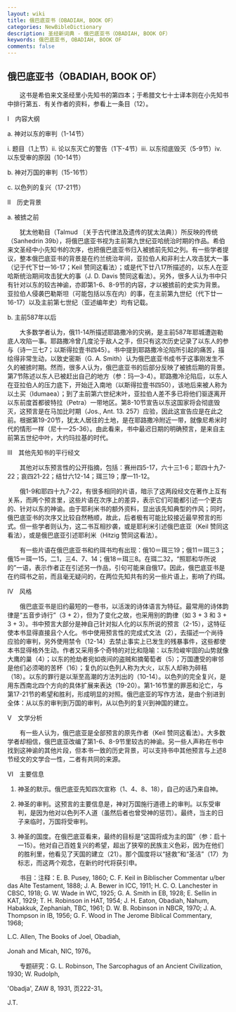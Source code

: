 ```yaml
---
layout: wiki
title: 俄巴底亚书（OBADIAH, BOOK OF）
categories: NewBibleDictionary
description: 圣经新词典 - 俄巴底亚书（OBADIAH, BOOK OF）
keywords: 俄巴底亚书, OBADIAH, BOOK OF
comments: false
---
```


## 俄巴底亚书（OBADIAH, BOOK OF）

　　这书是希伯来文圣经里小先知书的第四本；于希腊文七十士译本则在小先知书中排行第五．有关作者的资料，参看上一条目（12）。

Ⅰ　内容大纲

a. 神对以东的审判（1-14节）

i.  题目（1上节）ii.  论以东灭亡的警告（1下-4节）iii. 以东彻底毁灭（5-9节）iv. 以东受审的原因（10-14节）

b. 神对万国的审判（15-16节）

c. 以色列的复兴（17-21节）

Ⅱ　历史背景

a. 被掳之前

　　犹太他勒目（Talmud 〔关于古代律法及遗传的犹太法典〕）所反映的传统（Sanhedrin 39b），将俄巴底亚书视为主前第九世纪亚哈统治时期的作品。希伯来文圣经中小先知书的次序，也把俄巴底亚书归入被掳前先知之列。有一些学者提议，整本俄巴底亚书的背景是在约兰统治年间，亚拉伯人和非利士人攻击犹大一事（记于代下廿一16-17；Keil 赞同这看法）；或是代下廿八17所描述的，以东人在亚哈斯统治期间攻击犹大的事（J. D. Davis 赞同这看法）。另外，很多人认为书中只有针对以东的较古神谕，亦即第1-6、8-9节的内容，才以被掳前的史实为背景。亚拉伯人侵袭巴勒斯坦（可能包括以东在内）的事，在主前第九世纪（代下廿一16-17）以及主前第七世纪（亚述编年史）均有记载。

b. 主前587年以后

　　大多数学者认为，俄11-14所描述耶路撒冷的灾祸，是主前587年耶城遭迦勒底人攻陷一事。耶路撒冷曾几度沦于敌人之手，但只有这次历史记录了以东人的参与（诗一三七7；以斯得拉壹书四45）。书中提到耶路撒冷沦陷所引起的痛苦，描绘得非常生动，以致史密斯（G. A. Smith）认为俄巴底亚书成书于这事刚发生不久的被掳时期。然而，很多人认为，俄巴底亚书的后部分反映了被掳后期的背景。第7节陈述以东人已被赶出自己的地方（参：玛一3-4）。耶路撒冷沦陷后，以东人在亚拉伯人的压力底下，开始迁入南地（以斯得拉壹书四50），该地后来被人称为以土买（Idumaea）；到了主前第六世纪末叶，亚拉伯人差不多已将他们驱逐离开以东前度首都彼特拉（Petra）一带地区。第8-10节宣告以东这国家将会彻底毁灭，这预言是在马加比时期（Jos., Ant. 13. 257）应验，因此这宣告应是在此之前。根据第19-20节，犹太人居往的土地，是在耶路撒冷附近一带，就像尼希米时代的情形一样（尼十一25-36）。由此看来，书中最迟日期的明确预言，是来自主前第五世纪中叶，大约玛拉基的时代。

Ⅲ　其他先知书的平行经文

　　其他对以东预言性的公开指摘，包括：赛卅四5-17，六十三1-6；耶四十九7-22；哀四21-22；结廿六12-14；珥三19；摩一11-12。

　　俄1-9和耶四十九7-22，有很多相同的片语，暗示了这两段经文在著作上互有关系，而两个预言里，这些片语在次序上的差异，表示它们可能都引述一个更古的、针对以东的神谕。由于耶利米书的额外资料，显出该先知典型的作风；同时，俄巴底亚书的次序又比较自然畅顺，故此，后者极有可能比较接近最早预言的形式。但一些学者则认为，这二书互相抄袭，或是耶利米引述俄巴底亚（Keil 赞同这看法），或是俄巴底亚引述耶利米（Hitzig 赞同这看法）。

　　有一些片语在俄巴底亚书和约珥书均有出现：俄10＝珥三19；俄11＝珥三3；俄15＝珥一15，二1，三4、7、14；俄18＝珥三8。在珥二32，“照耶和华所说的”一语，表示作者正在引述另一作品，引句可能来自俄17。因此，俄巴底亚书是在约珥书之前，而且毫无疑问的，在两位先知共有的另一些片语上，影响了约珥。

Ⅳ　风格

　　俄巴底亚书是旧约最短的一卷书，以活泼的诗体语言为特征。最常用的诗体韵律是“五音步诗行”（3 + 2），但为了变化之故，也采用别的韵律（如 3 + 3 和 3 + 3 + 3）。书中预言大部分是神自己针对拟人化的以东所说的预言（2-15），这特征使本书显得直接且个人化。书中使用预言性的完成式文法（2），去描述一个尚待应验的审判，另外使用禁令（12-14）去禁止事实上已发生的残暴事件，这些都使本书显得格外生动。作者又采用多个奇特的对比和隐喻：以东险峻牢固的山势就像大鹰的巢（4）；以东的抢劫者宛如夜间的盗贼和摘葡萄者（5）；万国遭受的审邻是他们必须喝的苦杯（16）；复仇的以色列人称为大火，以东人却称为碎秸（18）。以东的罪行是以渐至高潮的方法列出的（10-14）。以色列的完全复兴，是用东西南北四个方向的具体扩展来表达（19-20）。第1-16节里的罪恶和沦亡，与第17-21节的希望和胜利，形成明显的对照。俄巴底亚的写作方法，是由个别进到全体：从以东的审判到万国的审判，从以色列的复兴到神国的建立。

Ⅴ　文学分析

　　有一些人认为，俄巴底亚是全部预言的原先作者（Keil 赞同这看法）。大多数学者却相信，俄巴底亚改编了第1-6、8-9节里较古的神谕。另一些人声称在书中找到这神谕的其他片段，但本书一致的历史背景，可以支持书中其他预言与上述8节经文的文学合一性，二者有共同的来源。

Ⅵ　主要信息

1. 神圣的默示。俄巴底亚先知四次宣称（1、4、8、18），自己的话乃来自神。

2. 神圣的审判。这预言的主要信息是，神对万国施行道德上的审判。以东受审判，是因为他对以色列不人道（虽然后者也曾受神的惩罚）。最终，当主的日子来临时，万国将受审判。

3. 神圣的国度。在俄巴底亚看来，最终的目标是“这国将成为主的国”（参：启十一15）。他对自己百姓复兴的希望，超出了狭窄的民族主义色彩，因为在他们的胜利里，他看见了天国的建立（21）。那个国度将以“拯救”和“圣洁”（17）为标志，而这两个观念，在新约时代将获引申。

　　书目：注释：E. B. Pusey, 1860; C. F. Keil in Biblischer Commentar u/ber das Alte Testament, 1888; J. A. Bewer in ICC, 1911; H. C. O. Lanchester in CBSC, 1918; G. W. Wade in WC, 1925; G. A. Smith in EB, 1928; E. Sellin in KAT, 1929; T. H. Robinson in HAT, 1954; J. H. Eaton, Obadiah, Nahum, Habakkuk, Zephaniah, TBC, 1961; D. W. B. Robinson in NBCR, 1970; J. A. Thompson in IB, 1956; G. F. Wood in The Jerome Biblical Commentary, 1968;

L.C. Allen, The Books of Joel, Obadiah,

Jonah and Micah, NIC, 1976。

　　专题研究：G. L. Robinson, The Sarcophagus of an Ancient Civilization, 1930; W. Rudolph,

'Obadja', ZAW 8, 1931, 页222-31。

J.T.







